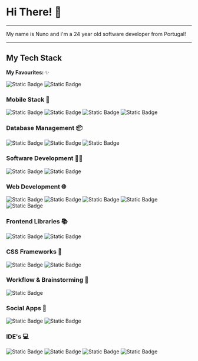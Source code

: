 # Hi There! 👋
---

My name is Nuno and i'm a 24 year old software developer from Portugal!

---

## My Tech Stack

**My Favourites:** ✨

![Static Badge](https://img.shields.io/badge/NEXTJS-BLACK?style=flat-square&logo=nextdotjs&logoColor=%23fff&labelColor=%23000&color=%23000)
![Static Badge](https://img.shields.io/badge/TAILWINDCSS-BLUE?style=flat-square&logo=TAILWINDCSS&logoColor=%23fff&labelColor=%2338bdf8&color=%2338bdf8)

### Mobile Stack 📱

![Static Badge](https://img.shields.io/badge/REACT%20NATIVE-BLUE?style=flat-square&logo=REACT&logoColor=%23fff&labelColor=%232f74c0&color=%232f74c0) 
![Static Badge](https://img.shields.io/badge/IONIC-cyan?style=flat-square&logo=IONIC&logoColor=%23fff&labelColor=%234586f7&color=%234586f7)
![Static Badge](https://img.shields.io/badge/XAMARIN-BLUE?style=flat-square&logo=Xamarin&logoColor=%23fff&labelColor=%232f74c0&color=%232f74c0)
![Static Badge](https://img.shields.io/badge/PROGRESSIVE%20WEB%20APPS-PURPLE?style=flat-square&logo=PWA&logoColor=%23fff&labelColor=%235A0FC8&color=%235A0FC8)

### Database Management 📦

![Static Badge](https://img.shields.io/badge/SQL%20SERVER-RED?style=flat-square&logo=microsoftsqlserver&logoColor=%23fff&labelColor=%23CC2927&color=%23CC2927) 
![Static Badge](https://img.shields.io/badge/POSTGRESQL-BLUE?style=flat-square&logo=postgresql&logoColor=%23fff&labelColor=%234169E1&color=%234169E1) 
![Static Badge](https://img.shields.io/badge/DBEAVER-BROWN?style=flat-square&logo=dbeaver&logoColor=%23fff&labelColor=%23382923&color=%23382923)


### Software Development 👨‍💻
![Static Badge](https://img.shields.io/badge/C%23-BLUE?style=flat-square&logo=CSHARP&logoColor=%23fff&labelColor=%239843af&color=%239843af)
![Static Badge](https://img.shields.io/badge/ASP.NET%20CORE%20MVC-BLUE?style=flat-square&logo=CSHARP&logoColor=%23fff&labelColor=%239843af&color=%239843af)

### Web Development 🌐

![Static Badge](https://img.shields.io/badge/HTML-orange?style=flat-square&logo=html5&logoColor=%23fff&labelColor=%23e86129&color=%23e86129)
![Static Badge](https://img.shields.io/badge/CSS-Cyan?style=flat-square&logo=css3&logoColor=%23fff&labelColor=%232e95cd&color=%232e95cd)
![Static Badge](https://img.shields.io/badge/JAVASCRIPT-Yellow?style=flat-square&logo=javascript&logoColor=%23000&labelColor=%23efd81d&color=%23efd81d)
![Static Badge](https://img.shields.io/badge/TYPESCRIPT-BLUE?style=flat-square&logo=typescript&logoColor=%23fff&labelColor=%232f74c0&color=%232f74c0)
![Static Badge](https://img.shields.io/badge/JQUERY-BLUE?style=flat-square&logo=jquery&logoColor=%23fff&labelColor=%230769AD&color=%230769AD)

### Frontend Libraries 📚
![Static Badge](https://img.shields.io/badge/REACT-cyan?style=flat-square&logo=React&logoColor=%23fff&labelColor=%23149eca&color=%23149eca)
![Static Badge](https://img.shields.io/badge/ANGULAR-red?style=flat-square&logo=angular&logoColor=%23fff&labelColor=%23c3002f&color=%23c3002f)

### CSS Frameworks 🎨

![Static Badge](https://img.shields.io/badge/TAILWINDCSS-BLUE?style=flat-square&logo=TAILWINDCSS&logoColor=%23fff&labelColor=%2338bdf8&color=%2338bdf8)
![Static Badge](https://img.shields.io/badge/BOOTSTRAP-BLUE?style=flat-square&logo=bootstrap&logoColor=%23fff&labelColor=%236264A7&color=%236264A7)

### Workflow & Brainstorming 🧠
![Static Badge](https://img.shields.io/badge/EXCALIDRAW-PURPLE?style=flat-square&logo=excalidraw&logoColor=%23fff&labelColor=%236965DB&color=%236965DB)

### Social Apps 💬
![Static Badge](https://img.shields.io/badge/SLACK-BLUE?style=flat-square&logo=SLACK&logoColor=%23fff&labelColor=%234A154B&color=%234A154B)
![Static Badge](https://img.shields.io/badge/MICROSOFT%20TEAMS-BLUE?style=flat-square&logo=microsoftteams&logoColor=%23fff&labelColor=%236264A7&color=%236264A7)

### IDE's 💻
![Static Badge](https://img.shields.io/badge/VISUAL%20STUDIO-PURPLE?style=flat-square&logo=visualstudio&logoColor=%23fff&labelColor=%235C2D91&color=%235C2D91)
![Static Badge](https://img.shields.io/badge/VISUAL%20STUDIO%20CODE-BLUE?style=flat-square&logo=visualstudiocode&logoColor=%23fff&labelColor=%23007ACC&color=%23007ACC)
![Static Badge](https://img.shields.io/badge/ANDROID%20STUDIO-GREEN?style=flat-square&logo=android&color=%233DDC84)
![Static Badge](https://img.shields.io/badge/X%20CODE-BLUE?style=flat-square&logo=xcode&logoColor=%23fff&labelColor=%23147EFB&color=%23147EFB)




<!-- [![Top Langs](https://github-readme-stats.vercel.app/api/top-langs/?username=nunosantoss&theme=dark&langs_count=3)](https://github.com/nunosantoss) -->


